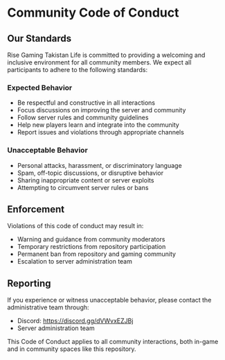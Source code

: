 # Community Code of Conduct

## Our Standards

Rise Gaming Takistan Life is committed to providing a welcoming and inclusive environment for all community members. We expect all participants to adhere to the following standards:

### Expected Behavior
- Be respectful and constructive in all interactions
- Focus discussions on improving the server and community
- Follow server rules and community guidelines
- Help new players learn and integrate into the community
- Report issues and violations through appropriate channels

### Unacceptable Behavior
- Personal attacks, harassment, or discriminatory language
- Spam, off-topic discussions, or disruptive behavior
- Sharing inappropriate content or server exploits
- Attempting to circumvent server rules or bans

## Enforcement

Violations of this code of conduct may result in:
- Warning and guidance from community moderators
- Temporary restrictions from repository participation
- Permanent ban from repository and gaming community
- Escalation to server administration team

## Reporting

If you experience or witness unacceptable behavior, please contact the administrative team through:
- Discord: https://discord.gg/dVWvxEZJBj
- Server administration team

This Code of Conduct applies to all community interactions, both in-game and in community spaces like this repository.
